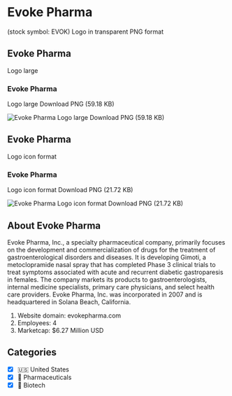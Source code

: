 # Evoke Pharma
 (stock symbol: EVOK) Logo in transparent PNG format

## Evoke Pharma
 Logo large

### Evoke Pharma
 Logo large Download PNG (59.18 KB)

![Evoke Pharma
 Logo large Download PNG (59.18 KB)](/img/orig/EVOK_BIG-9134bfec.png)

## Evoke Pharma
 Logo icon format

### Evoke Pharma
 Logo icon format Download PNG (21.72 KB)

![Evoke Pharma
 Logo icon format Download PNG (21.72 KB)](/img/orig/EVOK-e097df4e.png)

## About Evoke Pharma


Evoke Pharma, Inc., a specialty pharmaceutical company, primarily focuses on the development and commercialization of drugs for the treatment of gastroenterological disorders and diseases. It is developing Gimoti, a metoclopramide nasal spray that has completed Phase 3 clinical trials to treat symptoms associated with acute and recurrent diabetic gastroparesis in females. The company markets its products to gastroenterologists, internal medicine specialists, primary care physicians, and select health care providers. Evoke Pharma, Inc. was incorporated in 2007 and is headquartered in Solana Beach, California.

1. Website domain: evokepharma.com
2. Employees: 4
3. Marketcap: $6.27 Million USD


## Categories
- [x] 🇺🇸 United States
- [x] 💊 Pharmaceuticals
- [x] 🧬 Biotech
